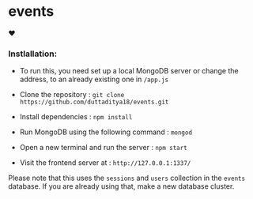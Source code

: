 # events

:heart:

### Instlallation:

* To run this, you need set up a local MongoDB server or change the address, to an already existing one in `/app.js`

* Clone the repository : `git clone https://github.com/duttaditya18/events.git`

* Install dependencies : `npm install`

* Run MongoDB using the following command : `mongod`

* Open a new terminal and run the server : `npm start`

* Visit the frontend server at : `http://127.0.0.1:1337/`


Please note that this uses the `sessions` and `users` collection in the `events` database. If you are already using that, make a new database cluster.